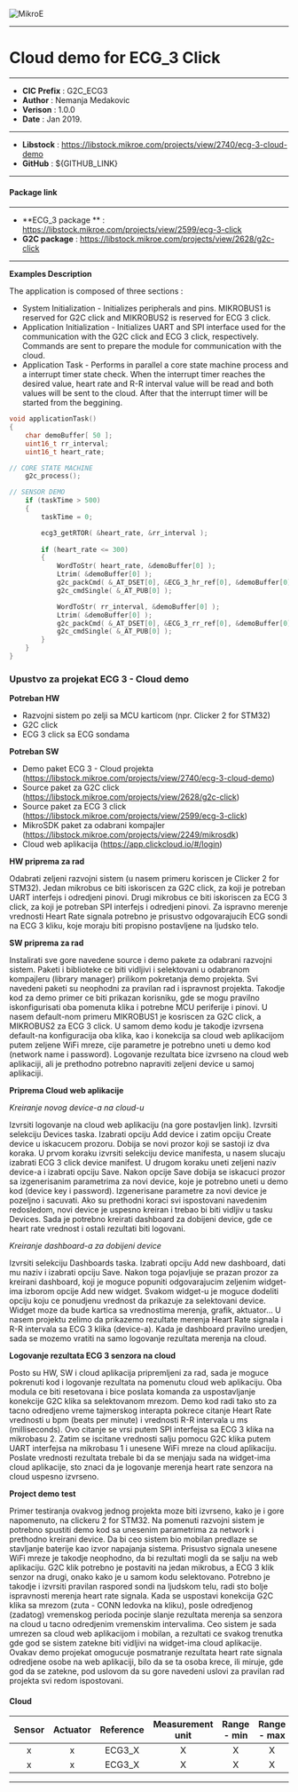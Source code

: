 ![MikroE](http://www.mikroe.com/img/designs/beta/logo_small.png)

---

# Cloud demo for ECG_3 Click

---

- **CIC Prefix**  : G2C_ECG3
- **Author**      : Nemanja Medakovic
- **Verison**     : 1.0.0
- **Date**        : Jan 2019.

---

- **Libstock** : https://libstock.mikroe.com/projects/view/2740/ecg-3-cloud-demo
- **GitHub**   : ${GITHUB_LINK}

---
#### Package link
---

- **ECG_3 package ** : https://libstock.mikroe.com/projects/view/2599/ecg-3-click
- **G2C package**    : https://libstock.mikroe.com/projects/view/2628/g2c-click

---

**Examples Description**

The application is composed of three sections :

- System Initialization - Initializes peripherals and pins.
  MIKROBUS1 is reserved for G2C click and MIKROBUS2 is reserved for ECG 3 click.
- Application Initialization - Initializes UART and SPI interface used for the communication with the G2C click
  and ECG 3 click, respectively.
  Commands are sent to prepare the module for communication with the cloud.
- Application Task - Performs in parallel a core state machine process and a interrupt timer state check.
  When the interrupt timer reaches the desired value, heart rate and R-R interval value will be read and both values 
  will be sent to the cloud.
  After that the interrupt timer will be started from the beggining.


```.c
void applicationTask()
{
    char demoBuffer[ 50 ];
    uint16_t rr_interval;
    uint16_t heart_rate;

// CORE STATE MACHINE
    g2c_process();

// SENSOR DEMO
    if (taskTime > 500)
    {
        taskTime = 0;

        ecg3_getRTOR( &heart_rate, &rr_interval );
        
        if (heart_rate <= 300)
        {
            WordToStr( heart_rate, &demoBuffer[0] );
            Ltrim( &demoBuffer[0] );
            g2c_packCmd( &_AT_DSET[0], &ECG_3_hr_ref[0], &demoBuffer[0]);
            g2c_cmdSingle( &_AT_PUB[0] );

            WordToStr( rr_interval, &demoBuffer[0] );
            Ltrim( &demoBuffer[0] );
            g2c_packCmd( &_AT_DSET[0], &ECG_3_rr_ref[0], &demoBuffer[0]);
            g2c_cmdSingle( &_AT_PUB[0] );
        }
    }
}
```

### Upustvo za projekat ECG 3 - Cloud demo


**Potreban HW**

- Razvojni sistem po zelji sa MCU karticom (npr. Clicker 2 for STM32)
- G2C click
- ECG 3 click sa ECG sondama


**Potreban SW**

- Demo paket ECG 3 - Cloud projekta  (https://libstock.mikroe.com/projects/view/2740/ecg-3-cloud-demo)
- Source paket za G2C click  (https://libstock.mikroe.com/projects/view/2628/g2c-click)
- Source paket za ECG 3 click  (https://libstock.mikroe.com/projects/view/2599/ecg-3-click)
- MikroSDK paket za odabrani kompajler  (https://libstock.mikroe.com/projects/view/2249/mikrosdk)
- Cloud web aplikacija  (https://app.clickcloud.io/#/login)


**HW priprema za rad**

Odabrati zeljeni razvojni sistem (u nasem primeru koriscen je Clicker 2 for STM32).
Jedan mikrobus ce biti iskoriscen za G2C click, za koji je potreban UART interfejs i odredjeni pinovi.
Drugi mikrobus ce biti iskoriscen za ECG 3 click, za koji je potreban SPI interfejs i odredjeni pinovi.
Za ispravno merenje vrednosti Heart Rate signala potrebno je prisustvo odgovarajucih ECG sondi na ECG 3 kliku, 
koje moraju biti propisno postavljene na ljudsko telo.


**SW priprema za rad**

Instalirati sve gore navedene source i demo pakete za odabrani razvojni sistem.
Paketi i biblioteke ce biti vidljivi i selektovani u odabranom kompajleru (library manager) prilikom pokretanja demo projekta.
Svi navedeni paketi su neophodni za pravilan rad i ispravnost projekta.
Takodje kod za demo primer ce biti prikazan korisniku, gde se mogu pravilno iskonfigurisati oba pomenuta klika i potrebne MCU periferije i pinovi.
U nasem default-nom primeru MIKROBUS1 je kosriscen za G2C click, a MIKROBUS2 za ECG 3 click.
U samom demo kodu je takodje izvrsena default-na konfiguracija oba klika, kao i konekcija sa cloud web aplikacijom putem zeljene WiFi mreze, 
cije parametre je potrebno uneti u demo kod (network name i password).
Logovanje rezultata bice izvrseno na cloud web aplikaciji, ali je prethodno potrebno napraviti zeljeni device u samoj aplikaciji.


**Priprema Cloud web aplikacije**

*Kreiranje novog device-a na cloud-u*

Izvrsiti logovanje na cloud web aplikaciju (na gore postavljen link).
Izvrsiti selekciju Devices taska.
Izabrati opciju Add device i zatim opciju Create device u iskacucem prozoru.
Dobija se novi prozor koji se sastoji iz dva koraka.
U prvom koraku izvrsiti selekciju device manifesta, u nasem slucaju izabrati ECG 3 click device manifest.
U drugom koraku uneti zeljeni naziv device-a i izabrati opciju Save.
Nakon opcije Save dobija se iskacuci prozor sa izgenerisanim parametrima za novi device, koje je potrebno uneti u demo kod (device key i password).
Izgenerisane parametre za novi device je pozeljno i sacuvati.
Ako su prethodni koraci svi ispostovani navedenim redosledom, novi device je uspesno kreiran i trebao bi biti vidljiv u tasku Devices.
Sada je potrebno kreirati dashboard za dobijeni device, gde ce heart rate vrednost i ostali rezultati biti logovani.

*Kreiranje dashboard-a za dobijeni device*

Izvrsiti selekciju Dashboards taska.
Izabrati opciju Add new dashboard, dati mu naziv i izabrati opciju Save.
Nakon toga pojavljuje se prazan prozor za kreirani dashboard, koji je moguce popuniti odgovarajucim zeljenim widget-ima izborom opcije Add new widget.
Svakom widget-u je moguce dodeliti opciju koju ce ponudjenu vrednost da prikazuje za selektovani device.
Widget moze da bude kartica sa vrednostima merenja, grafik, aktuator...
U nasem projektu zelimo da prikazemo rezultate merenja Heart Rate signala i R-R intervala sa ECG 3 klika (device-a).
Kada je dashboard pravilno uredjen, sada se mozemo vratiti na samo logovanje rezultata merenja na cloud.


**Logovanje rezultata ECG 3 senzora na cloud**

Posto su HW, SW i cloud aplikacija pripremljeni za rad, sada je moguce pokrenuti kod i logovanje rezultata na pomenutu cloud web aplikaciju.
Oba modula ce biti resetovana i bice poslata komanda za uspostavljanje konekcije G2C klika sa selektovanom mrezom.
Demo kod radi tako sto za tacno odredjeno vreme tajmerskog interapta pokrece citanje Heart Rate vrednosti u bpm (beats per minute) i vrednosti R-R intervala u ms (milliseconds).
Ovo citanje se vrsi putem SPI interfejsa sa ECG 3 klika na mikrobasu 2.
Zatim se iscitane vrednosti salju pomocu G2C klika putem UART interfejsa na mikrobasu 1 i unesene WiFi mreze na cloud aplikaciju.
Poslate vrednosti rezultata trebale bi da se menjaju sada na widget-ima cloud aplikacije, sto znaci da je logovanje merenja heart rate senzora na cloud uspesno izvrseno.


**Project demo test**

Primer testiranja ovakvog jednog projekta moze biti izvrseno, kako je i gore napomenuto, na clickeru 2 for STM32.
Na pomenuti razvojni sistem je potrebno spustiti demo kod sa unesenim parametrima za network i prethodno kreirani device.
Da bi ceo sistem bio mobilan predlaze se stavljanje baterije kao izvor napajanja sistema.
Prisustvo signala unesene WiFi mreze je takodje neophodno, da bi rezultati mogli da se salju na web aplikaciju.
G2C klik potrebno je postaviti na jedan mikrobus, a ECG 3 klik senzor na drugi, onako kako je u samom kodu selektovano.
Potrebno je takodje i izvrsiti pravilan raspored sondi na ljudskom telu, radi sto bolje ispravnosti merenja heart rate signala.
Kada se uspostavi konekcija G2C klika sa mrezom (zuta - CONN ledovka na kliku), posle odredjenog (zadatog) vremenskog perioda pocinje slanje rezultata merenja sa senzora na cloud 
u tacno odredjenim vremenskim intervalima.
Ceo sistem je sada umrezen sa cloud web aplikacijom i mobilan, a rezultati ce svakog trenutka gde god se sistem zatekne biti vidljivi na widget-ima cloud aplikacije.
Ovakav demo projekat omogucuje posmatranje rezultata heart rate signala odredjene osobe na web aplikaciji, bilo da se ta osoba krece, ili miruje, gde god da se zatekne, 
pod uslovom da su gore navedeni uslovi za pravilan rad projekta svi redom ispostovani.

#### Cloud

| Sensor | Actuator | Reference | Measurement unit | Range - min  | Range - max |
|:------:|:--------:|:-----:|:-----:|:------------:|:-----------:|
| x | x | ECG3_X | X | X | X | 
| x | x | ECG3_X | X | X | X | 
---
